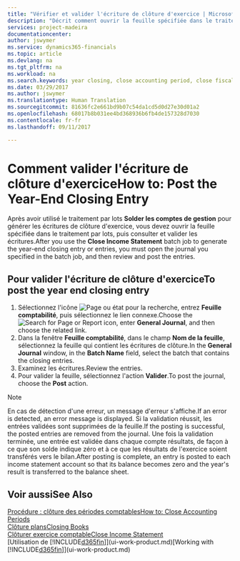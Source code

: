 ```yaml
---
title: "Vérifier et valider l'écriture de clôture d'exercice | Microsoft Docs"
description: "Décrit comment ouvrir la feuille spécifiée dans le traitement par lots Clôturer exercice comptable, puis examiner et valider l'écriture de clôture de fin d'exercice."
services: project-madeira
documentationcenter: 
author: jswymer
ms.service: dynamics365-financials
ms.topic: article
ms.devlang: na
ms.tgt_pltfrm: na
ms.workload: na
ms.search.keywords: year closing, close accounting period, close fiscal year, bank account detailed trial balance
ms.date: 03/29/2017
ms.author: jswymer
ms.translationtype: Human Translation
ms.sourcegitcommit: 81636fc2e661bd9b07c54da1cd5d0d27e30d01a2
ms.openlocfilehash: 68017b8b031ee4bd368936b6fb4de157328d7030
ms.contentlocale: fr-fr
ms.lasthandoff: 09/11/2017

---
```

# <a name="how-to-post-the-year-end-closing-entry"></a><span data-ttu-id="8379f-103">Comment valider l'écriture de clôture d'exercice</span><span class="sxs-lookup"><span data-stu-id="8379f-103">How to: Post the Year-End Closing Entry</span></span>
<span data-ttu-id="8379f-104">Après avoir utilisé le traitement par lots **Solder les comptes de gestion** pour générer les écritures de clôture d'exercice, vous devez ouvrir la feuille spécifiée dans le traitement par lots, puis consulter et valider les écritures.</span><span class="sxs-lookup"><span data-stu-id="8379f-104">After you use the **Close Income Statement** batch job to generate the year-end closing entry or entries, you must open the journal you specified in the batch job, and then review and post the entries.</span></span>

## <a name="to-post-the-year-end-closing-entry"></a><span data-ttu-id="8379f-105">Pour valider l'écriture de clôture d'exercice</span><span class="sxs-lookup"><span data-stu-id="8379f-105">To post the year end closing entry</span></span>
1. <span data-ttu-id="8379f-106">Sélectionnez l'icône ![Page ou état pour la recherche](media/ui-search/search_small.png "Page ou état pour la recherche"), entrez **Feuille comptabilité**, puis sélectionnez le lien connexe.</span><span class="sxs-lookup"><span data-stu-id="8379f-106">Choose the ![Search for Page or Report](media/ui-search/search_small.png "Search for Page or Report icon") icon, enter **General Journal**, and then choose the related link.</span></span>
2. <span data-ttu-id="8379f-107">Dans la fenêtre **Feuille comptabilité**, dans le champ **Nom de la feuille**, sélectionnez la feuille qui contient les écritures de clôture.</span><span class="sxs-lookup"><span data-stu-id="8379f-107">In the **General Journal** window, in the **Batch Name** field, select the batch that contains the closing entries.</span></span>
3. <span data-ttu-id="8379f-108">Examinez les écritures.</span><span class="sxs-lookup"><span data-stu-id="8379f-108">Review the entries.</span></span>
4. <span data-ttu-id="8379f-109">Pour valider la feuille, sélectionnez l'action **Valider**.</span><span class="sxs-lookup"><span data-stu-id="8379f-109">To post the journal, choose the **Post** action.</span></span>

> [!NOTE]  
>   <span data-ttu-id="8379f-110">En cas de détection d'une erreur, un message d'erreur s'affiche.</span><span class="sxs-lookup"><span data-stu-id="8379f-110">If an error is detected, an error message is displayed.</span></span> <span data-ttu-id="8379f-111">Si la validation réussit, les entrées validées sont supprimées de la feuille.</span><span class="sxs-lookup"><span data-stu-id="8379f-111">If the posting is successful, the posted entries are removed from the journal.</span></span> <span data-ttu-id="8379f-112">Une fois la validation terminée, une entrée est validée dans chaque compte résultats, de façon à ce que son solde indique zéro et à ce que les résultats de l'exercice soient transférés vers le bilan.</span><span class="sxs-lookup"><span data-stu-id="8379f-112">After posting is complete, an entry is posted to each income statement account so that its balance becomes zero and the year's result is transferred to the balance sheet.</span></span>

## <a name="see-also"></a><span data-ttu-id="8379f-113">Voir aussi</span><span class="sxs-lookup"><span data-stu-id="8379f-113">See Also</span></span>
[<span data-ttu-id="8379f-114">Procédure : clôture des périodes comptables</span><span class="sxs-lookup"><span data-stu-id="8379f-114">How to: Close Accounting Periods</span></span>](year-close-account-periods.md)  
[<span data-ttu-id="8379f-115">Clôture plans</span><span class="sxs-lookup"><span data-stu-id="8379f-115">Closing Books</span></span>](year-close-books.md)  
[<span data-ttu-id="8379f-116">Clôturer exercice comptable</span><span class="sxs-lookup"><span data-stu-id="8379f-116">Close Income Statement</span></span>](year-close-income-statement.md)  
<span data-ttu-id="8379f-117">[Utilisation de [!INCLUDE[d365fin](includes/d365fin_md.md)]](ui-work-product.md)</span><span class="sxs-lookup"><span data-stu-id="8379f-117">[Working with [!INCLUDE[d365fin](includes/d365fin_md.md)]](ui-work-product.md)</span></span>

